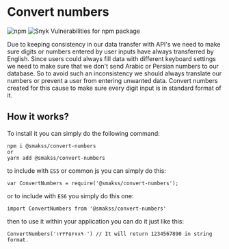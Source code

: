 # Convert numbers

![npm](https://img.shields.io/npm/v/@smakss/convert-numbers) ![Snyk Vulnerabilities for npm package](https://img.shields.io/snyk/vulnerabilities/npm/@smakss/convert-numbers)

Due to keeping consistency in our data transfer with API's we need to make sure digits or numbers entered by user inputs have always transferred by English. Since users could always fill data with different keyboard settings we need to make sure that we don't send Arabic or Persian numbers to our database. So to avoid such an inconsistency we should always translate our numbers or prevent a user from entering unwanted data. Convert numbers created for this cause to make sure every digit input is in standard format of it.

## How it works?

To install it you can simply do the following command:

``` 
npm i @smakss/convert-numbers
or
yarn add @smakss/convert-numbers
```

to include with `ES5` or common js you can simply do this:

```
var ConvertNumbers = require('@smakss/convert-numbers');
```

or to include with `ES6` you simply do this one:

```
import ConvertNumbers from '@smakss/convert-numbers'
```

then to use it within your application you can do it just like this:
```
ConvertNumbers('۱۲۳۴۵۶۷۸۹۰') // It will return 1234567890 in string format.
```